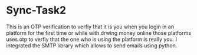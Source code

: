 # Sync-Task2

This is an OTP verification to verfiy that it is you when you login in an platform for the first time or while with drwing money online those platforms uses otp to verfiy that the one who is using the platform is really you. I integrated the SMTP library which allows to send emails using python. 
